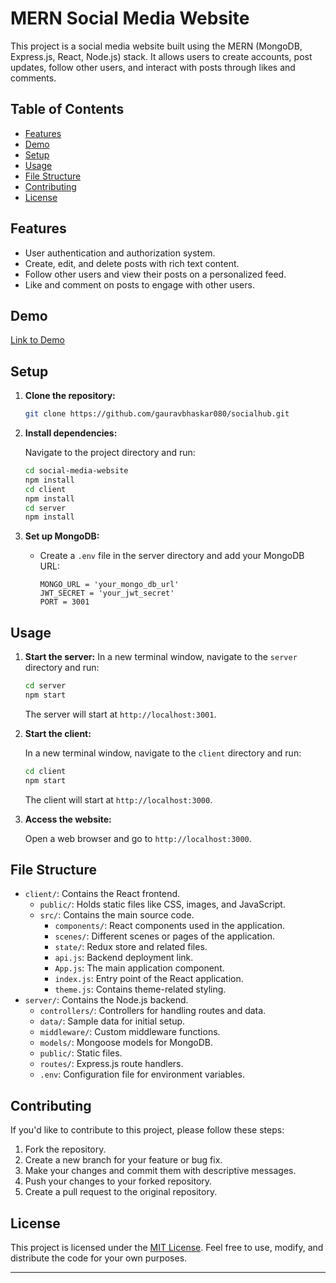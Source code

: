 # MERN Social Media Website

This project is a social media website built using the MERN (MongoDB, Express.js, React, Node.js) stack. It allows users to create accounts, post updates, follow other users, and interact with posts through likes and comments.

## Table of Contents
- [Features](#features)
- [Demo](#demo)
- [Setup](#setup)
- [Usage](#usage)
- [File Structure](#file-structure)
- [Contributing](#contributing)
- [License](#license)

## Features

- User authentication and authorization system.
- Create, edit, and delete posts with rich text content.
- Follow other users and view their posts on a personalized feed.
- Like and comment on posts to engage with other users.

## Demo

[Link to Demo]([https://your-demo-link.com](https://gaurav-bhaskar-social-hub.netlify.app/))

## Setup

1. **Clone the repository:**

   ```bash
   git clone https://github.com/gauravbhaskar080/socialhub.git
   ```

2. **Install dependencies:**

   Navigate to the project directory and run:

   ```bash
   cd social-media-website
   npm install
   cd client
   npm install
   cd server
   npm install
   ```

3. **Set up MongoDB:**

   - Create a `.env` file in the server directory and add your MongoDB URL:

     ```
     MONGO_URL = 'your_mongo_db_url'
     JWT_SECRET = 'your_jwt_secret'
     PORT = 3001
     ```


## Usage

1. **Start the server:**
   In a new terminal window, navigate to the `server` directory and run:
   ```bash
   cd server
   npm start
   ```

   The server will start at `http://localhost:3001`.

2. **Start the client:**

   In a new terminal window, navigate to the `client` directory and run:

   ```bash
   cd client
   npm start
   ```

   The client will start at `http://localhost:3000`.

3. **Access the website:**

   Open a web browser and go to `http://localhost:3000`.

## File Structure

- `client/`: Contains the React frontend.
  - `public/`: Holds static files like CSS, images, and JavaScript.
  - `src/`: Contains the main source code.
    - `components/`: React components used in the application.
    - `scenes/`: Different scenes or pages of the application.
    - `state/`: Redux store and related files.
    - `api.js`: Backend deployment link.
    - `App.js`: The main application component.
    - `index.js`: Entry point of the React application.
    - `theme.js`: Contains theme-related styling.
- `server/`: Contains the Node.js backend.
  - `controllers/`: Controllers for handling routes and data.
  - `data/`: Sample data for initial setup.
  - `middleware/`: Custom middleware functions.
  - `models/`: Mongoose models for MongoDB.
  - `public/`: Static files.
  - `routes/`: Express.js route handlers.
  - `.env`: Configuration file for environment variables.

## Contributing

If you'd like to contribute to this project, please follow these steps:

1. Fork the repository.
2. Create a new branch for your feature or bug fix.
3. Make your changes and commit them with descriptive messages.
4. Push your changes to your forked repository.
5. Create a pull request to the original repository.

## License

This project is licensed under the [MIT License](LICENSE). Feel free to use, modify, and distribute the code for your own purposes.

---
